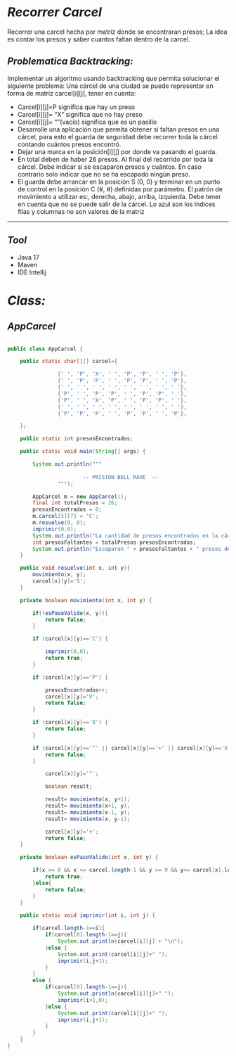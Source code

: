 # _Recorrer Carcel_
Recorrer una carcel hecha por matriz donde se encontraran presos; La idea es contar los presos y saber cuantos faltan dentro de la carcel.

## _Problematica Backtracking:_
Implementar un algoritmo usando backtracking que permita solucionar el siguiente problema:  Una cárcel de una ciudad se puede representar en forma de matriz carcel[i][j], tener en cuenta:
- Carcel[i][j]=P significa que hay un preso
- Carcel[i][j]= “X” significa que no hay preso
- Carcel[i][j]= “”(vacío) significa que es un pasillo
- Desarrolle una aplicación que permita obtener si faltan presos en una cárcel, para esto el guarda de seguridad debe recorrer toda la cárcel contando cuántos presos encontró.
- Dejar una marca en la posición[i][j] por donde va pasando el guarda.
- En total deben de haber 26 presos. Al final del recorrido por toda la cárcel. Debe indicar si se escaparon presos y cuántos. En caso contrario solo indicar que no se ha escapado ningún preso.
- El guarda debe arrancar en la posición S (0, 0) y terminar en un punto de control en la posición C (#, #) definidas por parámetro. El patrón de movimiento a utilizar es:, derecha, abajo, arriba, izquierda. Debe tener en cuenta que no se puede salir de la cárcel. Lo azul son los índices filas y columnas no son valores de la matriz

------
## _Tool_

- Java 17
- Maven
- IDE Intellij

# _Class:_

## _AppCarcel_
```java

public class AppCarcel {

    public static char[][] carcel={

                {' ', 'P', 'X', ' ', 'P', 'P', ' ', 'P'},
                {' ', 'P', 'P', ' ', 'P', 'P', ' ', 'P'},
                {' ', ' ', ' ', ' ', ' ', ' ', ' ', ' '},
                {'P', ' ', 'P', 'P', ' ', 'P', 'P', ' '},
                {'P', ' ', 'X', 'P', ' ', 'P', 'P', ' '},
                {' ', ' ', ' ', ' ', ' ', ' ', ' ', ' '},
                {'P', 'P', 'P', ' ', 'P', 'P', ' ', 'P'},

    };

    public static int presosEncontrados;

    public static void main(String[] args) {

        System.out.println("""
       
                        -- PRISION BELL RAVE  --    
                """);

        AppCarcel m = new AppCarcel();
        final int totalPresos = 26;
        presosEncontrados = 0;
        m.carcel[5][7] = 'C';
        m.resuelve(0, 0);
        imprimir(0,0);
        System.out.println("La cantidad de presos encontrados en la cárcel es de: "+ presosEncontrados + " presos.");
        int presosFaltantes = totalPresos-presosEncontrados;
        System.out.println("Escaparon " + presosFaltantes + " presos de la carcel");
    }

    public void resuelve(int x, int y){
        movimiento(x, y);
        carcel[x][y]='S';
    }

    private boolean movimiento(int x, int y) {

        if(!esPasoValido(x, y)){
            return false;
        }

        if (carcel[x][y]=='C') {

            imprimir(0,0);
            return true;
        }

        if (carcel[x][y]=='P') {

            presosEncontrados++;
            carcel[x][y]='V';
            return false;
        }

        if (carcel[x][y]=='X') {
            return false;
        }

        if (carcel[x][y]=='^' || carcel[x][y]=='+' || carcel[x][y]=='V') {
            return false;
        }

            carcel[x][y]='^';

            boolean result;

            result= movimiento(x, y+1);
            result= movimiento(x+1, y);
            result= movimiento(x-1, y);
            result= movimiento(x, y-1);

            carcel[x][y]='+';
            return false;
    }

    private boolean esPasoValido(int x, int y) {

        if(x >= 0 && x <= carcel.length-1 && y >= 0 && y<= carcel[x].length-1){
            return true;
        }else{
            return false;
        }
    }

    public static void imprimir(int i, int j) {

        if(carcel.length-1==i){
            if(carcel[0].length-1==j){
                System.out.println(carcel[i][j] + "\n");
            }else {
                System.out.print(carcel[i][j]+" ");
                imprimir(i,j+1);
            }
        }
        else {
            if(carcel[0].length-1==j){
                System.out.println(carcel[i][j]+" ");
                imprimir(i+1,0);
            }else {
                System.out.print(carcel[i][j]+" ");
                imprimir(i,j+1);
            }
        }
    }
}

```